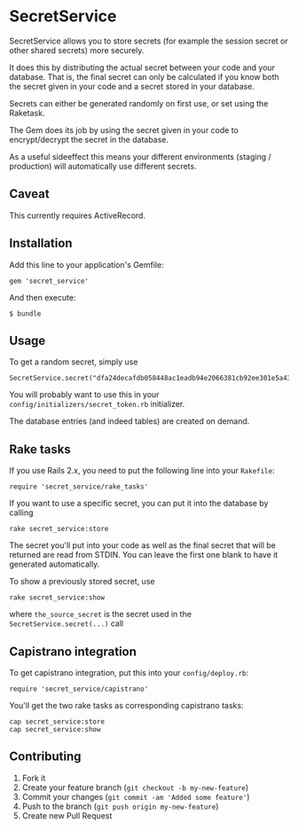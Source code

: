 # SecretService

SecretService allows you to store secrets (for example the session secret or other shared secrets) more securely.

It does this by distributing the actual secret between your code and your database. That is, the final secret can only be calculated if you know both the secret given in your code and a secret stored in your database.

Secrets can either be generated randomly on first use, or set using the Raketask.

The Gem does its job by using the secret given in your code to encrypt/decrypt the secret in the database.

As a useful sideeffect this means your different environments (staging / production) will automatically use different secrets.



## Caveat

This currently requires ActiveRecord.

## Installation

Add this line to your application's Gemfile:

    gem 'secret_service'

And then execute:

    $ bundle

## Usage

To get a random secret, simply use

    SecretService.secret("dfa24decafdb058448ac1eadb94e2066381cb92ee301e5a43d556555b61c7ea599e06be870e1d90c655c1b56cea172622d2b04a5e986faed42cbae684c5523c9")

You will probably want to use this in your `config/initializers/secret_token.rb` initializer.

The database entries (and indeed tables) are created on demand.


## Rake tasks

If you use Rails 2.x, you need to put the following line into your `Rakefile`:

    require 'secret_service/rake_tasks'

If you want to use a specific secret, you can put it into the database by calling

    rake secret_service:store

The secret you'll put into your code as well as the final secret that will be returned are read from STDIN. You can leave the first one blank to have it generated automatically.

To show a previously stored secret, use

    rake secret_service:show

where `the_source_secret` is the secret used in the `SecretService.secret(...)` call

## Capistrano integration

To get capistrano integration, put this into your `config/deploy.rb`:

    require 'secret_service/capistrano'

You'll get the two rake tasks as corresponding capistrano tasks:

    cap secret_service:store
    cap secret_service:show

## Contributing

1. Fork it
2. Create your feature branch (`git checkout -b my-new-feature`)
3. Commit your changes (`git commit -am 'Added some feature'`)
4. Push to the branch (`git push origin my-new-feature`)
5. Create new Pull Request

